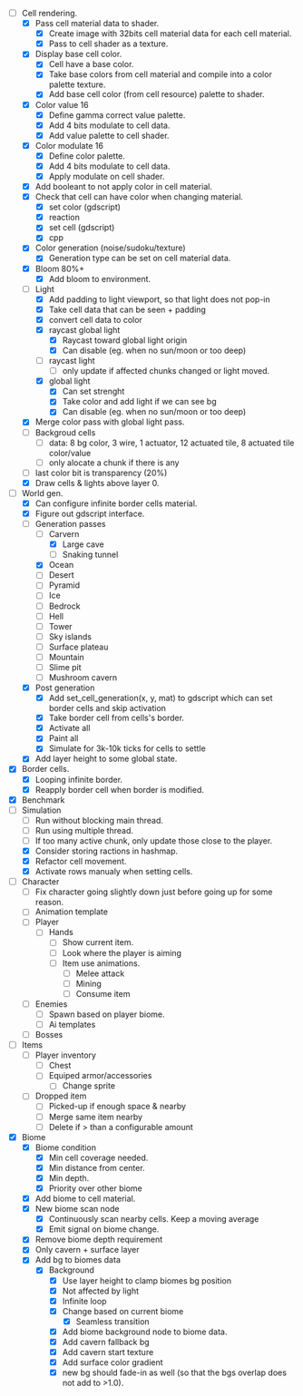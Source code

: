- [ ] Cell rendering.
    - [x] Pass cell material data to shader.
        - [x] Create image with 32bits cell material data for each cell material.
        - [x] Pass to cell shader as a texture.
    - [x] Display base cell color.
    	- [x] Cell have a base color.
		- [x] Take base colors from cell material and compile into a color palette texture.
		- [x] Add base cell color (from cell resource) palette to shader.
    - [x] Color value 16
		- [x] Define gamma correct value palette.
		- [x] Add 4 bits modulate to cell data.
		- [x] Add value palette to cell shader.
    - [x] Color modulate 16
        - [x] Define color palette.
        - [x] Add 4 bits modulate to cell data.
        - [x] Apply modulate on cell shader.
    - [x] Add booleant to not apply color in cell material.
    - [x] Check that cell can have color when changing material.
        - [x] set color (gdscript)
        - [x] reaction
        - [x] set cell (gdscript)
        - [x] cpp
    - [x] Color generation (noise/sudoku/texture)
        - [x] Generation type can be set on cell material data.
    - [x] Bloom 80%+
        - [x] Add bloom to environment.
    - [ ] Light
        - [x] Add padding to light viewport, so that light does not pop-in
        - [x] Take cell data that can be seen + padding
        - [x] convert cell data to color
        - [x] raycast global light
            - [x] Raycast toward global light origin
            - [x] Can disable (eg. when no sun/moon or too deep)
        - [ ] raycast light
            - [ ] only update if affected chunks changed or light moved.
        - [x] global light
            - [x] Can set strenght
            - [x] Take color and add light if we can see bg
            - [x] Can disable (eg. when no sun/moon or too deep)
    - [x] Merge color pass with global light pass.
    - [ ] Backgroud cells
        - [ ] data: 8 bg color, 3 wire, 1 actuator, 12 actuated tile, 8 actuated tile color/value
        - [ ] only alocate a chunk if there is any
    - [ ] last color bit is transparency (20%)
    - [x] Draw cells & lights above layer 0. 
- [ ] World gen.
    - [x] Can configure infinite border cells material.
    - [x] Figure out gdscript interface.
    - [ ] Generation passes
        - [ ] Carvern
            - [x] Large cave
            - [ ] Snaking tunnel
        - [x] Ocean
        - [ ] Desert
        - [ ] Pyramid
        - [ ] Ice
        - [ ] Bedrock
        - [ ] Hell
        - [ ] Tower
        - [ ] Sky islands
        - [ ] Surface plateau
        - [ ] Mountain
        - [ ] Slime pit
        - [ ] Mushroom cavern
    - [x] Post generation
        - [x] Add set_cell_generation(x, y, mat) to gdscript which can set border cells and skip activation
        - [x] Take border cell from cells's border.
        - [x] Activate all
        - [x] Paint all
        - [x] Simulate for 3k-10k ticks for cells to settle 
    - [x] Add layer height to some global state.
- [x] Border cells.
    - [x] Looping infinite border.
    - [x] Reapply border cell when border is modified.
- [x] Benchmark
- [ ] Simulation
    - [ ] Run without blocking main thread.
    - [ ] Run using multiple thread.
    - [ ] If too many active chunk, only update those close to the player.
    - [x] Consider storing ractions in hashmap.
    - [x] Refactor cell movement.
    - [x] Activate rows manualy when setting cells.
- [ ] Character
    - [ ] Fix character going slightly down just before going up for some reason.
    - [ ] Animation template
    - [ ] Player
        - [ ] Hands
            - [ ] Show current item.
            - [ ] Look where the player is aiming
            - [ ] Item use animations.
                - [ ] Melee attack
                - [ ] Mining
                - [ ] Consume item
    - [ ] Enemies
        - [ ] Spawn based on player biome.
        - [ ] Ai templates
    - [ ] Bosses
- [ ] Items
    - [ ] Player inventory
        - [ ] Chest
        - [ ] Equiped armor/accessories
            - [ ] Change sprite
    - [ ] Dropped item
        - [ ] Picked-up if enough space & nearby
        - [ ] Merge same item nearby
        - [ ] Delete if > than a configurable amount
- [x] Biome
    - [x] Biome condition
        - [x] Min cell coverage needed.
        - [x] Min distance from center.
        - [x] Min depth.
        - [x] Priority over other biome
    - [x] Add biome to cell material.
    - [x] New biome scan node
        - [x] Continuously scan nearby cells. Keep a moving average
        - [x] Emit signal on biome change.
    - [x] Remove biome depth requirement
    - [x] Only cavern + surface layer
    - [x] Add bg to biomes data
        - [x] Background
            - [x] Use layer height to clamp biomes bg position
            - [x] Not affected by light
            - [x] Infinite loop
            - [x] Change based on current biome
                - [x] Seamless transition
            - [x] Add biome background node to biome data. 
            - [x] Add cavern fallback bg
            - [x] Add cavern start texture
            - [x] Add surface color gradient
            - [x] new bg should fade-in as well (so that the bgs overlap does not add to >1.0).